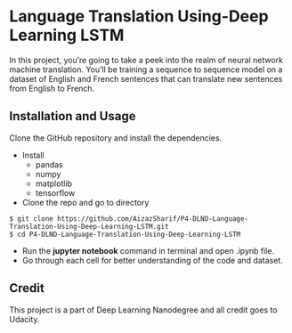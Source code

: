 # Language Translation Using-Deep Learning LSTM

In this project, you’re going to take a peek into the realm of neural network machine translation. You’ll be training a sequence to sequence model on a dataset of English and French sentences that can translate new sentences from English to French.


## Installation and Usage

Clone the GitHub repository and install the dependencies.
* Install 
  * pandas
  * numpy
  * matplotlib
  * tensorflow
 * Clone the repo and go to directory 
```
$ git clone https://github.com/AizazSharif/P4-DLND-Language-Translation-Using-Deep-Learning-LSTM.git
$ cd P4-DLND-Language-Translation-Using-Deep-Learning-LSTM

```
* Run the **jupyter notebook** command in terminal and open .ipynb file.
* Go through each cell for better understanding of the code and dataset.

## Credit 

This project is a part of Deep Learning Nanodegree and all credit goes to Udacity.





